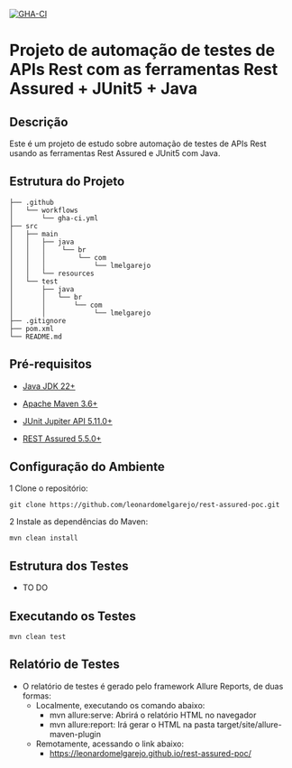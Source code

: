 [![GHA-CI](https://github.com/leonardomelgarejo/rest-assured-poc/actions/workflows/gha-ci.yml/badge.svg)](https://github.com/leonardomelgarejo/rest-assured-poc/actions/workflows/gha-ci.yml)

# Projeto de automação de testes de APIs Rest com as ferramentas Rest Assured + JUnit5 + Java

## Descrição

Este é um projeto de estudo sobre automação de testes de APIs Rest usando as ferramentas Rest Assured e JUnit5 com Java.

## Estrutura do Projeto

```plaintext
├── .github
│   └── workflows
│       └── gha-ci.yml
├── src
│   ├── main
│   │   ├── java
│   │   │    └── br
│   │   │        └── com
│   │   │            └── lmelgarejo
│   │   └── resources                   
│   └── test
│       ├── java
│       │   └── br
│       │       └── com
│       │            └── lmelgarejo
├── .gitignore
├── pom.xml
└── README.md
```

## Pré-requisitos

* [Java JDK 22+](https://www.oracle.com/pt/java/technologies/javase/jdk11-archive-downloads.html)

* [Apache Maven 3.6+](https://maven.apache.org/docs/3.6.0/release-notes.html)

* [JUnit Jupiter API 5.11.0+](https://testng.org/)

* [REST Assured 5.5.0+](https://www.selenium.dev/)

## Configuração do Ambiente

1 Clone o repositório:
```
git clone https://github.com/leonardomelgarejo/rest-assured-poc.git
```

2 Instale as dependências do Maven:
```
mvn clean install
```
## Estrutura dos Testes

* TO DO

## Executando os Testes
```
mvn clean test
```

## Relatório de Testes

* O relatório de testes é gerado pelo framework Allure Reports, de duas formas:
    * Localmente, executando os comando abaixo:
      * mvn allure:serve: Abrirá o relatório HTML no navegador
      * mvn allure:report: Irá gerar o HTML na pasta target/site/allure-maven-plugin
    * Remotamente, acessando o link abaixo:
      * https://leonardomelgarejo.github.io/rest-assured-poc/
